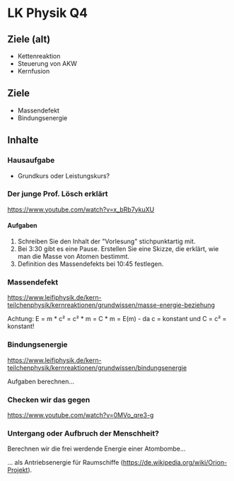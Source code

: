 # LK Physik Q4

## Ziele (alt)

* Kettenreaktion
* Steuerung von AKW
* Kernfusion

## Ziele

* Massendefekt
* Bindungsenergie

## Inhalte

### Hausaufgabe

* Grundkurs oder Leistungskurs?

### Der junge Prof. Lösch erklärt

https://www.youtube.com/watch?v=x_bRb7ykuXU

#### Aufgaben

1. Schreiben Sie den Inhalt der "Vorlesung" stichpunktartig mit.
1. Bei 3:30 gibt es eine Pause. Erstellen Sie eine Skizze, die erklärt, wie man die Masse von Atomen bestimmt.
1. Definition des Massendefekts bei 10:45 festlegen.

### Massendefekt

https://www.leifiphysik.de/kern-teilchenphysik/kernreaktionen/grundwissen/masse-energie-beziehung

Achtung: E = m * c² = c² * m = C * m = E(m) - da c = konstant und C = c² = konstant!

### Bindungsenergie

https://www.leifiphysik.de/kern-teilchenphysik/kernreaktionen/grundwissen/bindungsenergie

Aufgaben berechnen...

### Checken wir das gegen

https://www.youtube.com/watch?v=0MVo_qre3-g

### Untergang oder Aufbruch der Menschheit?

Berechnen wir die frei werdende Energie einer Atombombe...

... als Antriebsenergie für Raumschiffe (https://de.wikipedia.org/wiki/Orion-Projekt).
